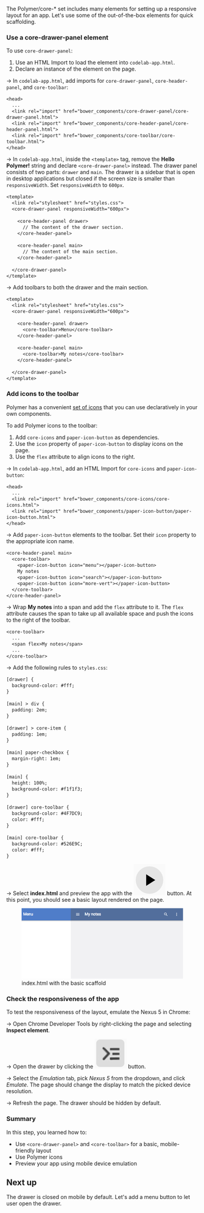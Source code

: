 <toc-element></toc-element>

The Polymer/core-* set includes many elements for setting up a responsive layout for an app.
Let's use some of the out-of-the-box elements for quick scaffolding.

### Use a core-drawer-panel element

To use `core-drawer-panel`:

1. Use an HTML Import to load the element into `codelab-app.html`.
2. Declare an instance of the element on the page.

&rarr; In `codelab-app.html`, add imports for `core-drawer-panel`, `core-header-panel`, and `core-toolbar`:

    <head>
      ...
      <link rel="import" href="bower_components/core-drawer-panel/core-drawer-panel.html">
      <link rel="import" href="bower_components/core-header-panel/core-header-panel.html">
      <link rel="import" href="bower_components/core-toolbar/core-toolbar.html">
    </head>

&rarr; In `codelab-app.html`, inside the `<template>` tag,
remove the **Hello Polymer!** string and declare `<core-drawer-panel>` instead. The drawer panel consists of two parts: `drawer` and `main`. The drawer is a sidebar that is open in desktop applications but closed if the screen size is smaller than `responsiveWidth`. Set `responsiveWidth` to `600px`.

    <template>
      <link rel="stylesheet" href="styles.css">
      <core-drawer-panel responsiveWidth="600px">

        <core-header-panel drawer>
          // The content of the drawer section.
        </core-header-panel>

        <core-header-panel main>
          // The content of the main section.
        </core-header-panel>

      </core-drawer-panel>
    </template>

&rarr; Add toolbars to both the drawer and the main section.

    <template>
      <link rel="stylesheet" href="styles.css">
      <core-drawer-panel responsiveWidth="600px">

        <core-header-panel drawer>
          <core-toolbar>Menu</core-toolbar>
        </core-header-panel>

        <core-header-panel main>
          <core-toolbar>My notes</core-toolbar>
        </core-header-panel>

      </core-drawer-panel>
    </template>

### Add icons to the toolbar

Polymer has a convenient [set of icons](http://polymer.github.io/core-icons/components/core-icons/demo.html) that you can use declaratively in your own components.

To add Polymer icons to the toolbar:
1. Add `core-icons` and `paper-icon-button` as dependencies.
2. Use the `icon` property of `paper-icon-button` to display icons on the page.
3. Use the `flex` attribute to align icons to the right.

&rarr; In `codelab-app.html`, add an HTML Import for `core-icons` and `paper-icon-button`:

    <head>
      ...
      <link rel="import" href="bower_components/core-icons/core-icons.html">
      <link rel="import" href="bower_components/paper-icon-button/paper-icon-button.html">
    </head>


&rarr; Add `paper-icon-button` elements to the toolbar. Set their `icon` property to the appropriate icon name.

    <core-header-panel main>
      <core-toolbar>
        <paper-icon-button icon="menu"></paper-icon-button>
        My notes
        <paper-icon-button icon="search"></paper-icon-button>
        <paper-icon-button icon="more-vert"></paper-icon-button>
      </core-toolbar>
    </core-header-panel>

&rarr; Wrap **My notes** into a span and add the `flex` attribute to it.
The `flex` attribute causes the span to take up all available space and
push the icons to the right of the toolbar.

    <core-toolbar>
      ...
      <span flex>My notes</span>
      ...
    </core-toolbar>

&rarr; Add the following rules to `styles.css`:

    [drawer] {
      background-color: #fff;
    }

    [main] > div {
      padding: 2em;
    }

    [drawer] > core-item {
      padding: 1em;
    }

    [main] paper-checkbox {
      margin-right: 1em;
    }

    [main] {
      height: 100%;
      background-color: #f1f1f3;
    }

    [drawer] core-toolbar {
      background-color: #4F7DC9;
      color: #fff;
    }

    [main] core-toolbar {
      background-color: #526E9C;
      color: #fff;
    }

&rarr; Select **index.html** and preview the app with the <img src="img/runbutton.png" class="icon"> button. 
At this point, you should see a basic layout rendered on the page.

<figure>
  <img src="img/s3-layout.png">
  <figcaption>index.html with the basic scaffold</figcaption>
</figure>

### Check the responsiveness of the app

To test the responsiveness of the layout, emulate the Nexus 5 in Chrome:

&rarr; Open Chrome Developer Tools by right-clicking the page and selecting **Inspect element**.

&rarr; Open the drawer by clicking the  <img src="img/drawerbutton.png" class="icon"> button.

&rarr; Select the *Emulation* tab, pick *Nexus 5* from the dropdown, and click *Emulate*.
The page should change the display to match the picked device resolution.

&rarr; Refresh the page. The drawer should be hidden by default.


### Summary

In this step, you learned how to:

- Use `<core-drawer-panel>` and `<core-toolbar>` for a basic, mobile-friendly layout
- Use Polymer icons
- Preview your app using mobile device emulation

## Next up

The drawer is closed on mobile by default. Let's add a menu button to let user open the drawer.
